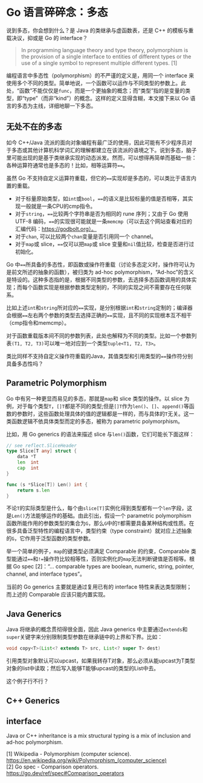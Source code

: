 # Go 语言碎碎念：多态

说到多态，你会想到什么？是 Java 的类继承与虚函数表，还是 C++ 的模板与重载决议，抑或是 Go 的 interface？

> In programming language theory and type theory, polymorphism is the provision of a single interface to entities of different types or the use of a single symbol to represent multiple different types. [1]

编程语言中多态性（polymorphism）的不严谨的定义是，用同一个 interface 来使用多个不同的类型。简单地说，一个函数可以运作与不同类型的参数上。此处，“函数”不能仅仅是`func`，而是一个更抽象的概念；而“类型”指的是变量的类型，即“type”（而非“kind”）的概念。这样的定义显得含糊，本文接下来以 Go 语言的多态为主线，详细地聊一下多态。

## 无处不在的多态
如今 C++/Java 流派的面向对象编程有最广泛的使用，因此可能有不少程序员对于多态或其他计算机科学词汇的理解都建立在该流派的语境之下。说到多态，脑子里可能出现的是基于类继承实现的动态派发。然而，可以想得再简单而基础一些：各种运算符通常也是多态的！比如，相等运算符`==`。

虽然 Go 不支持自定义运算符重载，但它的`==`实现却是多态的，可以类比于语言内置的重载。  
- 对于标量原始类型，如`int`或`bool`，`==`的语义是比较标量的值是否相等，其实现一般就是一条CPU的cmp指令。  
- 对于`string`，`==`比较两个字符串是否为相同的 rune 序列；又由于 Go 使用 UTF-8 编码，`==`的实现很可能就是一条`memcmp`（可以去这个网站查看对应的汇编代码：https://godbolt.org）。  
- 对于`chan`, 可以比较两个`chan`变量是否引用同一个 channel。  
- 对于`map`或 slice，`==`仅可以把`map`或 slice 变量和`nil`值比较，检查是否进行过初始化。  

Go 中`==`所具备的多态性，即函数或操作符重载（讨论多态定义时，操作符可认为是前文所述的抽象的函数），被归类为 ad-hoc polymorphism，“Ad-hoc”的含义是特设的。这种多态指的是，根据不同类型的参数，去选择多态函数调用的具体实现；而每个函数实现是根据参数类型定制的，不同的实现之间不需要存在任何联系。

比如上述`int`和`string`所对应的`==`实现，是分别根据`int`和`string`定制的；编译器会根据`==`左右两个参数的类型去选择正确的`==`实现，且不同的实现根本互不相干（cmp指令和memcmp）。

对于函数重载版本间不同的参数列表，此处也解释为不同的类型。比如一个参数列表`(T1, T2, T3)`可以唯一地对应到一个类型`tuple<T1, T2, T3>`。

类比同样不支持自定义操作符重载的Java，其值类型和引用类型的`==`操作符分别具备多态性吗？

## Parametric Polymorphism
Go 中有另一种更显而易见的多态，那就是`map`和 slice 类型的操作。以 slice 为例，对于每个类型`T`，`[]T`都是不同的类型;但是`[]T`作为`len()`、`[]`、`append()`等函数的参数时，这些函数处理具体的值的逻辑都是一样的，而与具体的`T`无关。这一类函数逻辑不依具体类型而定的多态，被称为 parametric polymorphism。

比如，用 Go generics 的语法来描述 slice 与`len()`函数，它们可能长下面这样：
```go
// see reflect.SliceHeader
type Slice[T any] struct {
    data *T
	len  int
	cap  int
}

func (s *Slice[T]) Len() int {
    return s.len
}
```

不论`T`的实际类型是什么，每个由`slice[T]`实例化得到类型都有一个`len`字段，这是`Len()`方法能够运作的基础。由此引出，假设一个 parametric polymorphism 函数所能作用的参数类型的集合为`G`，那么`G`中的`T`都需要具备某种结构或性质。在很多具备泛型特性的编程语言中，类型约束（type constraint）就对应上述抽象的`G`，它作用于泛型函数的类型参数。

举一个简单的例子，`map`的键类型必须满足 Comparable 的约束，Comparable 类型能通过`==`和`!=`操作符比较相等性，否则实例化的`map`无法判断键值是否相等。根据 Go spec [2]：“... comparable types are boolean, numeric, string, pointer, channel, and interface types”。

当前的 Go generics 主要就是通过复用已有的 interface 特性来表达类型限制；而上述的 Comparable 应该只能内置实现。

## Java Generics
Java 将继承的概念贯彻得很全面，因此 Java generics 中主要通过`extends`和`super`关键字来分别限制类型参数在继承链中的上界和下界。比如：
```java
void copy<T>(List<? extends T> src, List<? super T> dest)
```
引用类型对象默认可以upcast，如果我转存T对象，那么必须从能upcast为T类型对象的list中读取；然后写入能够T能够upcast的类型的List中去。

这个例子行不行？

## C++ Generics

## interface
Java or C++ inheritance is a mix
structural typing is a mix of inclusion and ad-hoc polymorphism.

[1] Wikipedia - Polymorphism (computer science). https://en.wikipedia.org/wiki/Polymorphism_(computer_science)  
[2] Go spec - Comparison operators. https://go.dev/ref/spec#Comparison_operators  